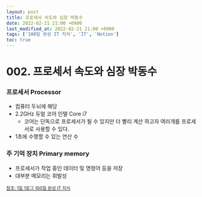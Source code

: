 ```yaml
---
layout: post
title: 프로세서 속도와 심장 박동수
date: 2022-02-21 21:00 +0900
last_modified_at: 2022-02-21 21:00 +0900
tags: ['100일 완성 IT 지식', 'IT', 'Notion']
toc: true
---
```

# 002. 프로세서 속도와 심장 박동수
### 프로세서 Processor
- 컴퓨터 두뇌에 해당
- 2.2GHz 듀얼 코어 인텔 Core i7
    - 코어는 단독으로 프로세서가 될 수 있지만 더 빨리 계산 하고자 여러개를 프로세서로 사용할 수 있다.
- 1초에 수행할 수 있는 연산 수

### 주 기억 장치 Primary memory
- 프로세서가 작업 중인 데이터 및 명령어 등을 저장
- 대부분 메모리는 휘발성



<sub>[참조: 1일 1로그 100일 완성 IT 지식](http://www.yes24.com/Product/Goods/105803863)</sub>